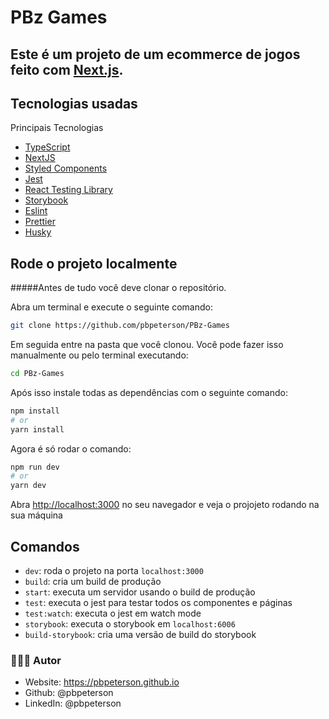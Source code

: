 # PBz Games

## Este é um projeto de um ecommerce de jogos feito com  [Next.js](https://nextjs.org/).
## Tecnologias usadas

Principais Tecnologias

- [TypeScript](https://www.typescriptlang.org/)
- [NextJS](https://nextjs.org/)
- [Styled Components](https://styled-components.com/)
- [Jest](https://jestjs.io/)
- [React Testing Library](https://testing-library.com/docs/react-testing-library/intro)
- [Storybook](https://storybook.js.org/)
- [Eslint](https://eslint.org/)
- [Prettier](https://prettier.io/)
- [Husky](https://github.com/typicode/husky)

## Rode o projeto localmente

#####Antes de tudo você deve clonar o repositório.

Abra um terminal e execute o seguinte comando:

```bash
git clone https://github.com/pbpeterson/PBz-Games
```

Em seguida entre na pasta que você clonou. Você pode fazer isso manualmente ou pelo terminal executando:

```bash
cd PBz-Games
```

Após isso instale todas as dependências com o seguinte comando:

```bash
npm install
# or
yarn install
```

Agora é só rodar o comando:

```bash
npm run dev
# or
yarn dev
```

Abra [http://localhost:3000](http://localhost:3000) no seu navegador e veja o projojeto rodando na sua máquina

## Comandos

- `dev`: roda o projeto na porta `localhost:3000`
- `build`: cria um build de produção
- `start`: executa um servidor usando o build de produção
- `test`: executa o jest para testar todos os componentes e páginas
- `test:watch`: executa o jest em watch mode
- `storybook`: executa o storybook em `localhost:6006`
- `build-storybook`: cria uma versão de build do storybook


### 👨🏾‍💻 Autor

- Website: https://pbpeterson.github.io
- Github: @pbpeterson
- LinkedIn: @pbpeterson
